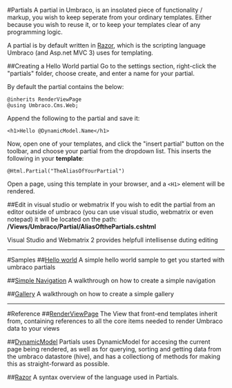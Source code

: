 #Partials
A partial in Umbraco, is an insolated piece of functionality / markup, you
wish to keep seperate from your ordinary templates.
Either because you wish to reuse it, or to keep your templates clear of any programming
logic.

A partial is by default written in [Razor](razor), which is the scripting language Umbraco (and Asp.net MVC 3)
uses for templating.

##Creating a Hello World partial
Go to the settings section, right-click the "partials" folder, choose create, and enter a name for your partial.

By default the partial contains the below:

	@inherits RenderViewPage
	@using Umbraco.Cms.Web;

Append the following to the partial and save it:

	<h1>Hello @DynamicModel.Name</h1>
	
Now, open one of your templates, and click the "insert partial" button on the toolbar, and choose your partial from the dropdown list. This inserts the following in your **template**:

	@Html.Partial("TheAliasOfYourPartial")

Open a page, using this template in your browser, and a `<H1>`  element will be rendered.

##Edit in visual studio or webmatrix
If you wish to edit the partial from an editor outside of umbraco (you can use visual studio, webmatrix or even notepad) it will be located on the path: **/Views/Umbraco/Partial/AliasOfthePartials.cshtml**

Visual Studio and Webmatrix 2 provides helpfull intellisense duting editing

-----

#Samples
##[Hello world](samples/HelloWorld.md)
A simple hello world sample to get you started with umbraco partials

##[Simple Navigation](samples/Navigation.md)
A walkthrough on how to create a simple navigation

##[Gallery](samples/Gallery.md)
A walkthrough on how to create a simple gallery

----

#Reference
##[RenderViewPage](RenderViewPage.md)
The View that front-end templates inherit from, containing references to all the
core items needed to render Umbraco data to your views

##[DynamicModel](DynamicModel.md)
Partials uses DynamicModel for accesing the current page being rendered, as well as for querying, sorting and getting data from the umbraco datastore (hive), and has a collectiong of methods for making this as straight-forward as possible.

##[Razor](../razor/index.md)
A syntax overview of the language used in Partials.  


